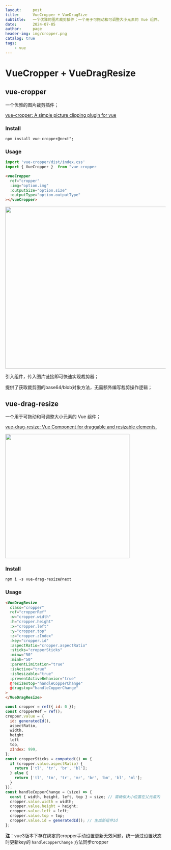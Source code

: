 ```yaml
---
layout:     post
title:      VueCropper + VueDragSize
subtitle:   一个优雅的图片裁剪插件；一个用于可拖动和可调整大小元素的 Vue 组件。
date:       2024-07-05
author:     page
header-img: img/cropper.png
catalog: true
tags:
    - vue
---
```


# VueCropper + VueDragResize

## vue-cropper

一个优雅的图片裁剪插件；

 [vue-cropper: A simple picture clipping plugin for vue](https://github.com/xyxiao001/vue-cropper)

### Install

```shell
npm install vue-cropper@next";
```

### Usage

```js
import 'vue-cropper/dist/index.css'
import { VueCropper }  from "vue-cropper
```

```html
<vueCropper
  ref="cropper"
  :img="option.img"
  :outputSize="option.size"
  :outputType="option.outputType"
></vueCropper>
```

<img title="" src="https://raw.githubusercontent.com/KID-1912/Github-PicGo-Images/master/2024/07/05/20240705103636.png" alt="" width="508" data-align="center">

引入组件，传入图片链接即可快速实现裁剪器；

提供了获取裁剪图的base64/blob对象方法，无需额外编写裁剪操作逻辑；

## vue-drag-resize

一个用于可拖动和可调整大小元素的 Vue 组件；

 [vue-drag-resize: Vue Component for draggable and resizable elements.](https://github.com/kirillmurashov/vue-drag-resize)

<img title="" src="file:///C:/Users/黑羽同学/AppData/Roaming/marktext/images/2024-07-05-11-07-49-image.png" alt="" width="390" data-align="center">

### Install

```shell
npm i -s vue-drag-resize@next
```

### Usage

```html
<VueDragResize
  class="cropper"
  ref="cropperRef"
  :w="cropper.width"
  :h="cropper.height"
  :x="cropper.left"
  :y="cropper.top"
  :z="cropper.zIndex"
  :key="cropper.id"
  :aspectRatio="cropper.aspectRatio"
  :sticks="cropperSticks"
  :minw="50"
  :minh="50"
  :parentLimitation="true"
  :isActive="true"
  :isResizable="true"
  :preventActiveBehavior="true"
  @resizestop="handleCopperChange"
  @dragstop="handleCopperChange"
>
</VueDragResize>
```

```js
const cropper = ref({ id: 0 });
const cropperRef = ref();
cropper.value = {
  id: generatedId(),
  aspectRatio,
  width,
  height
  left
  top,
  zIndex: 999,
};
const cropperSticks = computed(() => {
  if (cropper.value.aspectRatio) {
    return ['tl', 'tr', 'br', 'bl'];
  } else {
    return ['tl', 'tm', 'tr', 'mr', 'br', 'bm', 'bl', 'ml'];
  }
});
const handleCopperChange = (size) => {
  const { width, height, left, top } = size; // 需确保大小位置在父元素内
  cropper.value.width = width;
  cropper.value.height = height;
  cropper.value.left = left;
  cropper.value.top = top;
  cropper.value.id = generatedId(); // 生成新组件Id
};
```

**注**：vue3版本下存在绑定的cropper手动设置更新无效问题，统一通过设置状态时更新key的 `handleCopperChange` 方法同步cropper

